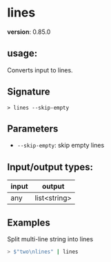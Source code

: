 # lines

**version**: 0.85.0

## **usage**:

Converts input to lines.

## Signature

`> lines --skip-empty`

## Parameters

- `--skip-empty`: skip empty lines

## Input/output types:

| input | output         |
| ----- | -------------- |
| any   | list\<string\> |

## Examples

Split multi-line string into lines

```bash
> $"two\nlines" | lines
```
